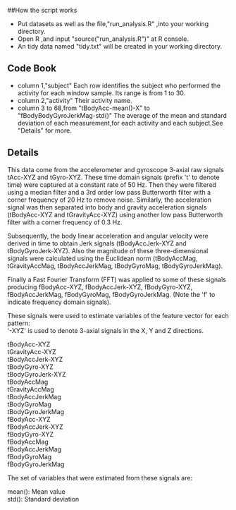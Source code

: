 ##How the script works 
* Put datasets as well as the file,"run_analysis.R" ,into your working directory.
* Open R ,and input "source("run_analysis.R")" at R console.
* An tidy data named "tidy.txt" will be created in your working directory.

## Code Book
* column 1,"subject"
Each row identifies the subject who performed the activity for each window sample. Its range is from 1 to 30.
* column 2,"activity"
Their activity name.
* column 3 to 68,from "tBodyAcc-mean()-X" to "fBodyBodyGyroJerkMag-std()"
The average of the mean and standard deviation of each measurement,for each activity and each subject.See "Details" for more.

## Details     
This data come from the accelerometer and gyroscope 3-axial raw signals tAcc-XYZ and tGyro-XYZ. These time domain signals (prefix 't' to denote time) were captured at a constant rate of 50 Hz. Then they were filtered using a median filter and a 3rd order low pass Butterworth filter with a corner frequency of 20 Hz to remove noise. Similarly, the acceleration signal was then separated into body and gravity acceleration signals (tBodyAcc-XYZ and tGravityAcc-XYZ) using another low pass Butterworth filter with a corner frequency of 0.3 Hz. 

Subsequently, the body linear acceleration and angular velocity were derived in time to obtain Jerk signals (tBodyAccJerk-XYZ and tBodyGyroJerk-XYZ). Also the magnitude of these three-dimensional signals were calculated using the Euclidean norm (tBodyAccMag, tGravityAccMag, tBodyAccJerkMag, tBodyGyroMag, tBodyGyroJerkMag). 

Finally a Fast Fourier Transform (FFT) was applied to some of these signals producing fBodyAcc-XYZ, fBodyAccJerk-XYZ, fBodyGyro-XYZ, fBodyAccJerkMag, fBodyGyroMag, fBodyGyroJerkMag. (Note the 'f' to indicate frequency domain signals). 

These signals were used to estimate variables of the feature vector for each pattern:  
'-XYZ' is used to denote 3-axial signals in the X, Y and Z directions.

tBodyAcc-XYZ  
tGravityAcc-XYZ  
tBodyAccJerk-XYZ  
tBodyGyro-XYZ   
tBodyGyroJerk-XYZ  
tBodyAccMag  
tGravityAccMag  
tBodyAccJerkMag  
tBodyGyroMag  
tBodyGyroJerkMag  
fBodyAcc-XYZ  
fBodyAccJerk-XYZ  
fBodyGyro-XYZ  
fBodyAccMag  
fBodyAccJerkMag  
fBodyGyroMag   
fBodyGyroJerkMag  

The set of variables that were estimated from these signals are:   
  
mean(): Mean value   
std(): Standard deviation  